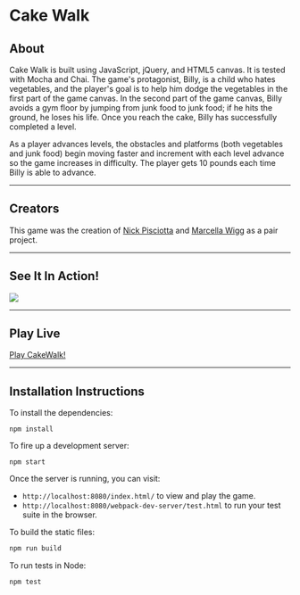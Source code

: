 # Cake Walk

## About

Cake Walk is built using JavaScript, jQuery, and HTML5 canvas. It is tested with Mocha and Chai. The game's protagonist, Billy, is a child who hates vegetables, and the player's goal is to help him dodge the vegetables in the first part of the game canvas. In the second part of the game canvas, Billy avoids a gym floor by jumping from junk food to junk food; if he hits the ground, he loses his life. Once you reach the cake, Billy has successfully completed a level.

As a player advances levels, the obstacles and platforms (both vegetables and junk food) begin moving faster and increment with each level advance so the game increases in difficulty. The player gets 10 pounds each time Billy is able to advance.

---

## Creators

This game was the creation of [Nick Pisciotta](github.com/nickpisciotta) and [Marcella Wigg](github.com/marcellawigg) as a pair project.

---

## See It In Action!
![](http://g.recordit.co/hWaFzYHIeb.gif)

---

## Play Live


[Play CakeWalk!](nickpisciotta.github.io/game-time)

---

## Installation Instructions

To install the dependencies:

```
npm install
```

To fire up a development server:

```
npm start
```

Once the server is running, you can visit:

* `http://localhost:8080/index.html/` to view and play the game.
* `http://localhost:8080/webpack-dev-server/test.html` to run your test suite in the browser.

To build the static files:

```js
npm run build
```

To run tests in Node:

```js
npm test
```
